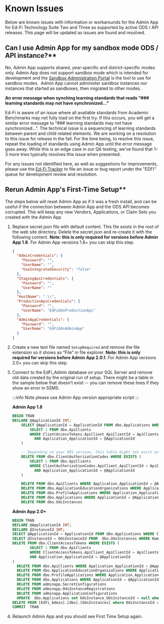 # Known Issues

Below are known issues with information or workarounds for the Admin App for
Ed-Fi Technology Suite Two and Three as supported by active ODS / API releases.
This page will be updated as issues are found and resolved.

## Can I use Admin App for my sandbox mode ODS / API instance?**

No, Admin App supports shared, year-specific and district-specific modes only.
Admin App does not support sandbox mode which is intended for development and
the [Sandbox Administration
Portal](https://edfi.atlassian.net/wiki/display/ODSAPIS3V520/Using+the+Sandbox+Administration+Portal)
is the tool to use for sandbox modes.  Admin App cannot administer sandbox
instances nor instances that started as sandboxes, then migrated to other modes.

**An error message when synching learning standards that reads “### learning
standards may not have synchronized…”**

Ed-Fi is aware of an issue where all available standards from Academic
Benchmarks may not fully load on the first try. If this occurs, you will get a
similar error message to “### learning standards may not have synchronized…”.
The technical issue is a sequencing of learning standards between parent and
child related elements. We are working on a resolution to this issue for release
in the fall. For the time being, to resolve this issue, repeat the loading of
standards using Admin App until the error message goes away. While this is an
edge case in our QA testing, we've found that 1–3 more tries typically resolves
this issue when presented.

For any issues not identified here, as well as suggestions for improvements,
please use the [Ed-Fi Tracker](https://tracker.ed-fi.org) to file an issue or
bug report under the "EDFI" queue for development review and resolution.

## Rerun Admin App's First-Time Setup**

The steps below will reset Admin App as if it was a fresh install, and can be
useful if the connection between Admin App and the ODS API becomes corrupted.
This will keep any new Vendors, Applications, or Claim Sets you created with the
Admin App

1. Replace secret.json file with default content. This file exists in the root
  of the web site directory. Delete the secret.json and re-create it with the
  following content. **Note: this is only required for versions before Admin
  App 1.8**. For Admin App versions 1.8+ you can skip this step.

    ```json
    {
      "AdminCredentials": {
        "Password": "",
        "UserName": "",
        "UseIntegratedSecurity": "false"
      },
      "StagingApiCredentials": {
        "Password": "",
        "UserName": ""
      },
      "HostName": ".\\",
      "ProductionApiCredentials": {
        "Password": "",
        "UserName": "EdFiOdsProductionApi"
      },
      "AdminAppCredentials": {
        "Password": "",
        "UserName": "EdFiOdsAdminApp"
      }
    }
    ```

2. Create a new text file named `SetupRequired` and remove the file extension
  so it shows as “File” in file explorer. **Note: this is only required for
  versions before Admin App 2.0.1**. For Admin App versions 2.0+ you can skip
  this step.

3. Connect to the EdFi\_Admin database on your SQL Server and remove old data
  created by the original run of setup. There might be a table in the sample
  below that doesn’t exist -- you can remove these lines if they show an error
  in SSMS.

    :::info Note
      please use Admin App version appropriate script
    :::

    **Admin App 1.8**

    ```sql
    BEGIN TRAN
    DECLARE @ApplicationId INT;
        SELECT @ApplicationId = ApplicationId FROM dbo.Applications WHERE ApplicationName = 'Ed-Fi ODS Admin App'    DELETE FROM dbo.ClientAccessTokens WHERE EXISTS (
            SELECT 1 FROM dbo.ApiClients
            WHERE ClientAccessTokens.ApiClient_ApiClientId = ApiClients.ApiClientId
              AND Application_ApplicationId = @ApplicationId
        )

        -- Depending on your ODS version, this table might not exist and can be safely removed from the query
        DELETE FROM dbo.ClientAuthorizationCodes WHERE EXISTS (
            SELECT 1 FROM dbo.ApiClients
            WHERE ClientAuthorizationCodes.ApiClient_ApiClientId = ApiClients.ApiClientId
              AND Application_ApplicationId = @ApplicationId
        )

        DELETE FROM dbo.ApiClients WHERE Application_ApplicationId = @ApplicationId
        DELETE FROM dbo.ApplicationEducationOrganizations WHERE Application_ApplicationId = @ApplicationId
        DELETE FROM dbo.ProfileApplications WHERE Application_ApplicationId = @ApplicationId
        DELETE FROM dbo.Applications WHERE ApplicationId = @ApplicationId
        DELETE FROM dbo.OdsInstances

    ```

    **Admin App 2.0+**

    ```sql
    BEGIN TRAN
    DECLARE @ApplicationId INT;
    DECLARE @InstanceId INT;
    SELECT @ApplicationId = ApplicationId FROM dbo.Applications WHERE ClaimSetName = 'Ed-Fi ODS Admin App'
    SELECT @InstanceId = OdsInstanceId FROM  dbo.OdsInstances WHERE Name ='EdFi ODS'  --default instance name may vary
    DELETE FROM dbo.ClientAccessTokens WHERE EXISTS (
            SELECT 1 FROM dbo.ApiClients
            WHERE ClientAccessTokens.ApiClient_ApiClientId = ApiClients.ApiClientId
            AND Application_ApplicationId = @ApplicationId
    )
      DELETE FROM dbo.ApiClients WHERE Application_ApplicationId = @ApplicationId
      DELETE FROM dbo.ApplicationEducationOrganizations WHERE Application_ApplicationId = @ApplicationId
      DELETE FROM dbo.ProfileApplications WHERE Application_ApplicationId = @ApplicationId
      DELETE FROM dbo.Applications WHERE ApplicationId = @ApplicationId
      DELETE FROM adminapp.SecretConfigurations
      DELETE FROM adminapp.OdsInstanceRegistrations
      DELETE FROM adminapp.ApplicationConfigurations
      UPDATE  dbo.Applications set OdsInstance_OdsInstanceId = null where OdsInstance_OdsInstanceId = @InstanceId
    DELETE FROM [EdFi_Admin].[dbo].[OdsInstances] where OdsInstanceId = @InstanceId
    COMMIT  TRAN

    ```

4. Relaunch Admin App and you should see First Time Setup again.
